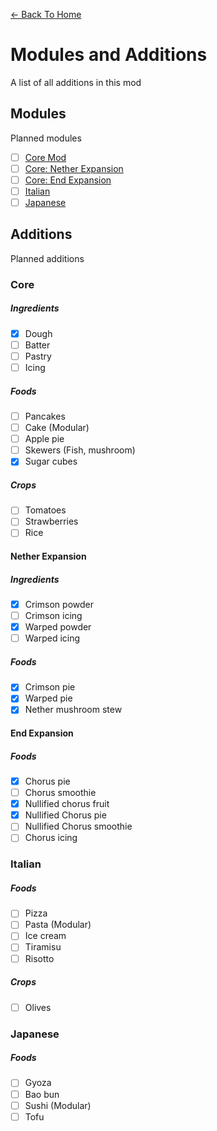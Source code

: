 [<- Back To Home](https://github.com/OrenjiAo64/Food-Redux)
# Modules and Additions
A list of all additions in this mod

## Modules
Planned modules

- [ ] [Core Mod](#core)
- [ ] [Core: Nether Expansion](#nether-expansion)
- [ ] [Core: End Expansion](#end-expansion)
- [ ] [Italian](#italian)
- [ ] [Japanese](#japanese)

## Additions
Planned additions

### Core

##### Ingredients
- [x] Dough
- [ ] Batter
- [ ] Pastry
- [ ] Icing
##### Foods
- [ ] Pancakes
- [ ] Cake (Modular)
- [ ] Apple pie
- [ ] Skewers (Fish, mushroom)
- [x] Sugar cubes
##### Crops
- [ ] Tomatoes
- [ ] Strawberries
- [ ] Rice

#### Nether Expansion

##### Ingredients
- [x] Crimson powder
- [ ] Crimson icing
- [x] Warped powder
- [ ] Warped icing
##### Foods
- [x] Crimson pie
- [x] Warped pie
- [x] Nether mushroom stew

#### End Expansion

##### Foods
- [x] Chorus pie
- [ ] Chorus smoothie
- [x] Nullified chorus fruit
- [x] Nullified Chorus pie
- [ ] Nullified Chorus smoothie
- [ ] Chorus icing

### Italian

##### Foods
- [ ] Pizza
- [ ] Pasta (Modular)
- [ ] Ice cream
- [ ] Tiramisu
- [ ] Risotto
##### Crops
- [ ] Olives

### Japanese

##### Foods
- [ ] Gyoza
- [ ] Bao bun
- [ ] Sushi (Modular)
- [ ] Tofu
